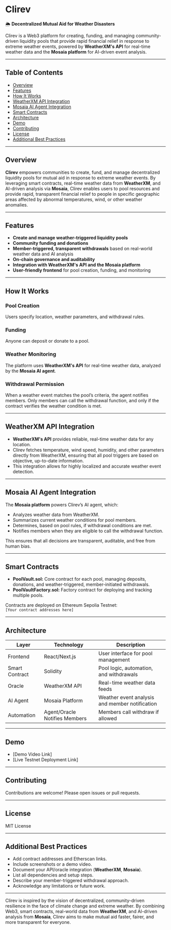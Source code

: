 # Clirev

🌦️ **Decentralized Mutual Aid for Weather Disasters**

Clirev is a Web3 platform for creating, funding, and managing community-driven liquidity pools that provide rapid financial relief in response to extreme weather events, powered by **WeatherXM's API** for real-time weather data and the **Mosaia platform** for AI-driven event analysis.

---

## Table of Contents

- [Overview](#overview)
- [Features](#features)
- [How It Works](#how-it-works)
- [WeatherXM API Integration](#weatherxm-api-integration)
- [Mosaia AI Agent Integration](#mosaia-ai-agent-integration)
- [Smart Contracts](#smart-contracts)
- [Architecture](#architecture)
- [Demo](#demo)
- [Contributing](#contributing)
- [License](#license)
- [Additional Best Practices](#additional-best-practices)

---

## Overview

**Clirev** empowers communities to create, fund, and manage decentralized liquidity pools for mutual aid in response to extreme weather events. By leveraging smart contracts, real-time weather data from **WeatherXM**, and AI-driven analysis via **Mosaia**, Clirev enables users to pool resources and provide rapid, transparent financial relief to people in specific geographic areas affected by abnormal temperatures, wind, or other weather anomalies.

---

## Features

- **Create and manage weather-triggered liquidity pools**
- **Community funding and donations**
- **Member-triggered, transparent withdrawals** based on real-world weather data and AI analysis
- **On-chain governance and auditability**
- **Integration with WeatherXM's API and the Mosaia platform**
- **User-friendly frontend** for pool creation, funding, and monitoring

---

## How It Works

### Pool Creation
Users specify location, weather parameters, and withdrawal rules.

### Funding
Anyone can deposit or donate to a pool.

### Weather Monitoring
The platform uses **WeatherXM's API** for real-time weather data, analyzed by the **Mosaia AI agent**.

### Withdrawal Permission
When a weather event matches the pool’s criteria, the agent notifies members. Only members can call the withdrawal function, and only if the contract verifies the weather condition is met.

---

## WeatherXM API Integration

- **WeatherXM's API** provides reliable, real-time weather data for any location.
- Clirev fetches temperature, wind speed, humidity, and other parameters directly from WeatherXM, ensuring that all pool triggers are based on objective, up-to-date information.
- This integration allows for highly localized and accurate weather event detection.

---

## Mosaia AI Agent Integration

The **Mosaia platform** powers Clirev’s AI agent, which:

- Analyzes weather data from WeatherXM.
- Summarizes current weather conditions for pool members.
- Determines, based on pool rules, if withdrawal conditions are met.
- Notifies members when they are eligible to call the withdrawal function.

This ensures that all decisions are transparent, auditable, and free from human bias.

---

## Smart Contracts

- **PoolVault.sol:** Core contract for each pool, managing deposits, donations, and weather-triggered, member-initiated withdrawals.
- **PoolVaultFactory.sol:** Factory contract for deploying and tracking multiple pools.

Contracts are deployed on Ethereum Sepolia Testnet:  
`[Your contract addresses here]`

---

## Architecture

| Layer         | Technology         | Description                                 |
|---------------|-------------------|---------------------------------------------|
| Frontend      | React/Next.js     | User interface for pool management          |
| Smart Contract| Solidity          | Pool logic, automation, and withdrawals     |
| Oracle        | WeatherXM API     | Real-time weather data feeds                |
| AI Agent      | Mosaia Platform   | Weather event analysis and member notification |
| Automation    | Agent/Oracle Notifies Members | Members call withdraw if allowed   |

---

## Demo

- [Demo Video Link]
- [Live Testnet Deployment Link]

---

## Contributing

Contributions are welcome! Please open issues or pull requests.

---

## License

MIT License

---

## Additional Best Practices

- Add contract addresses and Etherscan links.
- Include screenshots or a demo video.
- Document your API/oracle integration (**WeatherXM**, **Mosaia**).
- List all dependencies and setup steps.
- Describe your member-triggered withdrawal approach.
- Acknowledge any limitations or future work.

---

Clirev is inspired by the vision of decentralized, community-driven resilience in the face of climate change and extreme weather. By combining Web3, smart contracts, real-world data from **WeatherXM**, and AI-driven analysis from **Mosaia**, Clirev aims to make mutual aid faster, fairer, and more transparent for everyone.
